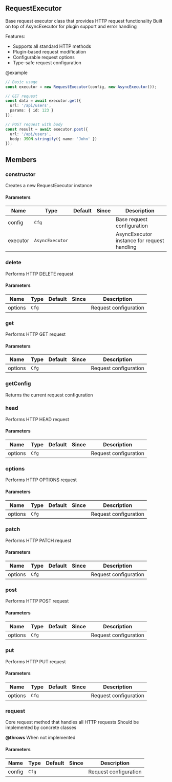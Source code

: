 ## RequestExecutor

Base request executor class that provides HTTP request functionality
Built on top of AsyncExecutor for plugin support and error handling

Features:
- Supports all standard HTTP methods
- Plugin-based request modification
- Configurable request options
- Type-safe request configuration

@example
```typescript
// Basic usage
const executor = new RequestExecutor(config, new AsyncExecutor());

// GET request
const data = await executor.get({
  url: '/api/users',
  params: { id: 123 }
});

// POST request with body
const result = await executor.post({
  url: '/api/users',
  body: JSON.stringify({ name: 'John' })
});
```

## Members

### constructor
Creates a new RequestExecutor instance


#### Parameters
| Name | Type | Default | Since | Description |
|------|------|---------|-------|------------|
|  config  | `Cfg` |  |  | Base request configuration  |
|  executor  | `AsyncExecutor` |  |  | AsyncExecutor instance for request handling  |


### delete
Performs HTTP DELETE request


#### Parameters
| Name | Type | Default | Since | Description |
|------|------|---------|-------|------------|
|  options  | `Cfg` |  |  | Request configuration  |


### get
Performs HTTP GET request


#### Parameters
| Name | Type | Default | Since | Description |
|------|------|---------|-------|------------|
|  options  | `Cfg` |  |  | Request configuration  |


### getConfig
Returns the current request configuration




### head
Performs HTTP HEAD request


#### Parameters
| Name | Type | Default | Since | Description |
|------|------|---------|-------|------------|
|  options  | `Cfg` |  |  | Request configuration  |


### options
Performs HTTP OPTIONS request


#### Parameters
| Name | Type | Default | Since | Description |
|------|------|---------|-------|------------|
|  options  | `Cfg` |  |  | Request configuration  |


### patch
Performs HTTP PATCH request


#### Parameters
| Name | Type | Default | Since | Description |
|------|------|---------|-------|------------|
|  options  | `Cfg` |  |  | Request configuration  |


### post
Performs HTTP POST request


#### Parameters
| Name | Type | Default | Since | Description |
|------|------|---------|-------|------------|
|  options  | `Cfg` |  |  | Request configuration  |


### put
Performs HTTP PUT request


#### Parameters
| Name | Type | Default | Since | Description |
|------|------|---------|-------|------------|
|  options  | `Cfg` |  |  | Request configuration  |


### request
Core request method that handles all HTTP requests
Should be implemented by concrete classes

**@throws**
When not implemented


#### Parameters
| Name | Type | Default | Since | Description |
|------|------|---------|-------|------------|
|  config  | `Cfg` |  |  | Request configuration  |



